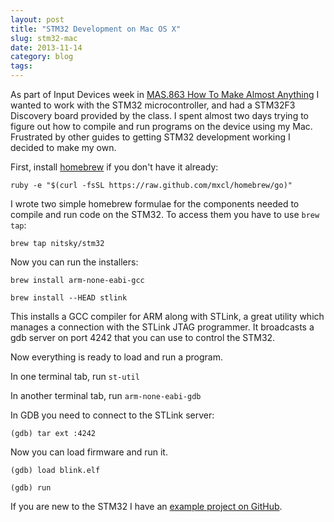 ```yaml
---
layout: post
title: "STM32 Development on Mac OS X"
slug: stm32-mac
date: 2013-11-14
category: blog
tags:
---
```


As part of Input Devices week in [MAS.863 How To Make Almost Anything](https://fab.cba.mit.edu/classes/863.13/people/nitsky/index.html) I wanted to work with the STM32 microcontroller, and had a STM32F3 Discovery board provided by the class. I spent almost two days trying to figure out how to compile and run programs on the device using my Mac. Frustrated by other guides to getting STM32 development working I decided to make my own.

<!-- more -->

First, install [homebrew](http://brew.sh) if you don't have it already:

`ruby -e "$(curl -fsSL https://raw.github.com/mxcl/homebrew/go)"`

I wrote two simple homebrew formulae for the components needed to compile and run code on the STM32.
To access them you have to use `brew tap`:

`brew tap nitsky/stm32`

Now you can run the installers:

`brew install arm-none-eabi-gcc`

`brew install --HEAD stlink`

This installs a GCC compiler for ARM along with STLink, a great utility which manages a connection with the STLink JTAG programmer. It broadcasts a gdb server on port 4242 that you can use to control the STM32.

Now everything is ready to load and run a program.

In one terminal tab, run `st-util`

In another terminal tab, run `arm-none-eabi-gdb`

In GDB you need to connect to the STLink server:

`(gdb) tar ext :4242`

Now you can load firmware and run it.

`(gdb) load blink.elf`

`(gdb) run`

If you are new to the STM32 I have an [example project on GitHub](https://github.com/nitsky/stm32-example).
